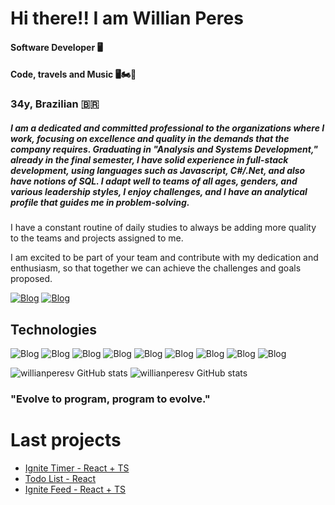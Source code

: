 # Hi there!! I am Willian Peres

#### Software Developer 🖥️
#### Code, travels and Music  🖥️🏍️🎷
### 34y, Brazilian 🇧🇷


##### I am a dedicated and committed professional to the organizations where I work, focusing on excellence and quality in the demands that the company requires. Graduating in "Analysis and Systems Development," already in the final semester, I have solid experience in full-stack development, using languages such as Javascript, C#/.Net, and also have notions of SQL. I adapt well to teams of all ages, genders, and various leadership styles, I enjoy challenges, and I have an analytical profile that guides me in problem-solving.

I have a constant routine of daily studies to always be adding more quality to the teams and projects assigned to me.

I am excited to be part of your team and contribute with my dedication and enthusiasm, so that together we can achieve the challenges and goals proposed.



[![Blog](https://img.shields.io/badge/LinkedIn-0077B5?style=for-the-badge&logo=linkedin&logoColor=white)](https://www.linkedin.com/in/willianperesv/)
[![Blog](https://img.shields.io/badge/Vercel-000000?style=for-the-badge&logo=vercel&logoColor=white)](https://vercel.com/willian-peres-projects)

## Technologies 

![Blog](https://img.shields.io/badge/JavaScript-F7DF1E?style=for-the-badge&logo=javascript&logoColor=black) ![Blog]( https://img.shields.io/badge/TypeScript-007ACC?style=for-the-badge&logo=typescript&logoColor=white) ![Blog](https://img.shields.io/badge/React-20232A?style=for-the-badge&logo=react&logoColor=61DAFB) ![Blog](https://img.shields.io/badge/jQuery-0769AD?style=for-the-badge&logo=jquery&logoColor=white) ![Blog](https://img.shields.io/badge/C%23-239120?style=for-the-badge&logo=c-sharp&logoColor=white) ![Blog](https://img.shields.io/badge/Node.js-43853D?style=for-the-badge&logo=node.js&logoColor=white) ![Blog](https://img.shields.io/badge/Bootstrap-563D7C?style=for-the-badge&logo=bootstrap&logoColor=white) ![Blog](https://img.shields.io/badge/HTML5-E34F26?style=for-the-badge&logo=html5&logoColor=white) ![Blog](https://img.shields.io/badge/CSS3-1572B6?style=for-the-badge&logo=css3&logoColor=white)

![willianperesv GitHub stats](https://github-readme-stats.vercel.app/api?username=willianperesv&show_icons=true&theme=onedark) ![willianperesv GitHub stats](https://github-readme-stats.vercel.app/api/top-langs/?username=willianperesv&hide_progress=true)

### "Evolve to program, program to evolve."

# Last projects

 - [Ignite Timer - React + TS](https://02-ignite-timer-ruddy.vercel.app/)
 - [Todo List - React](https://desafio-todo-list-nine.vercel.app/)
 - [Ignite Feed - React + TS](https://ignite-feed-nine-sigma.vercel.app/)
